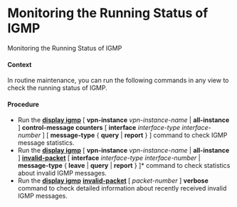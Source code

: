 Monitoring the Running Status of IGMP
=====================================

Monitoring the Running Status of IGMP

#### Context

In routine maintenance, you can run the following commands in any view to check the running status of IGMP.


#### Procedure

* Run the [**display igmp**](cmdqueryname=display+igmp) [ **vpn-instance** *vpn-instance-name* | **all-instance** ] **control-message counters** [ **interface** *interface-type interface-number* ] [ **message-type** { **query** | **report** } ] command to check IGMP message statistics.
* Run the [**display igmp**](cmdqueryname=display+igmp) [ **vpn-instance** *vpn-instance-name* | **all-instance** ] [**invalid-packet**](cmdqueryname=invalid-packet) [ **interface** *interface-type interface-number* | **message-type** { **leave** | **query** | **report** } ]\* command to check statistics about invalid IGMP messages.
* Run the [**display igmp**](cmdqueryname=display+igmp) [**invalid-packet**](cmdqueryname=invalid-packet) [ *packet-number* ] **verbose** command to check detailed information about recently received invalid IGMP messages.